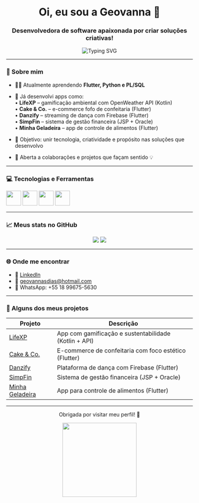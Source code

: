<h1 align="center">Oi, eu sou a Geovanna 👋</h1>
<h3 align="center">Desenvolvedora de software apaixonada por criar soluções criativas!</h3>

<p align="center">
  <img src="https://readme-typing-svg.demolab.com?font=Fira+Code&pause=1000&color=F27BB1&center=true&vCenter=true&width=435&lines=Desenvolvedora+Flutter+%F0%9F%A6%84;Apaixonada+por+Kotlin%2C+Python+e+SQL;Estudando+Ciência+de+Dados+%F0%9F%94%8D;Projetos+com+propósito+e+estilo!" alt="Typing SVG" />
</p>

---

### 🌸 Sobre mim
- 👩‍💻 Atualmente aprendendo **Flutter, Python e PL/SQL**
- 🚀 Já desenvolvi apps como:  
  • **LifeXP** – gamificação ambiental com OpenWeather API (Kotlin)  
  • **Cake & Co.** – e-commerce fofo de confeitaria (Flutter)  
  • **Danzify** – streaming de dança com Firebase (Flutter)  
  • **SimpFin** – sistema de gestão financeira (JSP + Oracle)  
  • **Minha Geladeira** – app de controle de alimentos (Flutter)

- 🎯 Objetivo: unir tecnologia, criatividade e propósito nas soluções que desenvolvo
- 🤝 Aberta a colaborações e projetos que façam sentido 💡

---

### 💻 Tecnologias e Ferramentas

<p align="left">
  <img src="https://cdn.jsdelivr.net/gh/devicons/devicon/icons/flutter/flutter-original.svg" width="40" />
  <img src="https://cdn.jsdelivr.net/gh/devicons/devicon/icons/kotlin/kotlin-original.svg" width="40" />
  <img src="https://cdn.jsdelivr.net/gh/devicons/devicon/icons/python/python-original.svg" width="40" />
  <img src="https://cdn.jsdelivr.net/gh/devicons/devicon/icons/oracle/oracle-original.svg" width="40" />
</p>

---

### 📈 Meus stats no GitHub

<p align="center">
  <img src="https://github-readme-stats.vercel.app/api?username=geosdias&show_icons=true&theme=rose_pine&hide_border=true" />
  <img src="https://github-readme-streak-stats.herokuapp.com?user=geosdias&theme=rose_pine&hide_border=true" />
</p>

---

### 🌐 Onde me encontrar
- 💼 [LinkedIn](https://linkedin.com/in/geosdias)  
- 📧 geovannasdias@hotmail.com  
- 📱 WhatsApp: +55 18 99675-5630  

---

### 🧩 Alguns dos meus projetos

| Projeto       | Descrição |
|---------------|-----------|
| [LifeXP](https://github.com/seu-usuario/LifeXP) | App com gamificação e sustentabilidade (Kotlin + API) |
| [Cake & Co.](https://github.com/seu-usuario/CakeCo) | E-commerce de confeitaria com foco estético (Flutter) |
| [Danzify](https://github.com/seu-usuario/Danzify) | Plataforma de dança com Firebase (Flutter) |
| [SimpFin](https://github.com/seu-usuario/SimpFin) | Sistema de gestão financeira (JSP + Oracle) |
| [Minha Geladeira](https://github.com/seu-usuario/MinhaGeladeira) | App para controle de alimentos (Flutter) |

---

<p align="center">Obrigada por visitar meu perfil! 💖</p>
<p align="center">
  <img src="https://media.giphy.com/media/l4FGuhL4U2WyjdkaY/giphy.gif" width="200"/>
</p>
